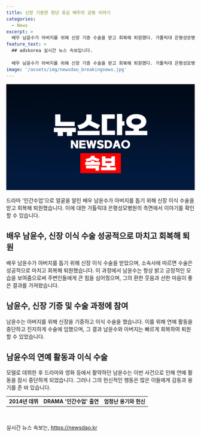 ```yaml
---
title: 신장 기증한 청년 효심 배우의 감동 이야기
categories:
  - News
excerpt: >
  배우 남윤수가 아버지를 위해 신장 기증 수술을 받고 회복해 퇴원했다. 가톨릭대 은평성모병원 측은 늘 밝고 긍정적인 모습을 보여준 남윤수의 선한 마음이 좋은 결과로 이어졌다고 전했다. 남윤수는 드라마 인간수업 등으로 인기를 끌며 활발히 활동 중이다. 아버지를 위한 이술을 성공적으로 마치고 건강한 상태로 회복하여, 팬들의 관심과 응원을 받고 있다.
feature_text: >
  ## adskorea 실시간 뉴스 속보입니다.

  배우 남윤수가 아버지를 위해 신장 기증 수술을 받고 회복해 퇴원했다. 가톨릭대 은평성모병원 측은 늘 밝고 긍정적인 모습을 보여준 남윤수의 선한 마음이 좋은 결과로 이어졌다고 전했다. 남윤수는 드라마 인간수업 등으로 인기를 끌며 활발히 활동 중이다. 아버지를 위한 이술을 성공적으로 마치고 건강한 상태로 회복하여, 팬들의 관심과 응원을 받고 있다.
image: '/assets/img/newsdao_breakingnews.jpg'
---
```


<p><img src="/assets/img/newsdao_breakingnews.jpg" alt="adskorea 속보" /></p>

<p data-ke-size="size16">드라마 '인간수업'으로 얼굴을 알린 배우 남윤수가 아버지를 돕기 위해 신장 이식 수술을 받고 회복해 퇴원했습니다. 이에 대한 가톨릭대 은평성모병원의 측면에서 이야기를 확인할 수 있습니다. </p>

<h2 data-ke-size="size26">배우 남윤수, 신장 이식 수술 성공적으로 마치고 회복해 퇴원</h2>

<p data-ke-size="size16">배우 남윤수가 아버지를 돕기 위해 신장 이식 수술을 받았으며, 소속사에 따르면 수술은 성공적으로 마치고 회복해 퇴원했습니다. 이 과정에서 남윤수는 항상 밝고 긍정적인 모습을 보여줌으로써 주변인들에게 큰 힘을 심어줬으며, 그의 환한 웃음과 선한 마음이 좋은 결과를 가져왔습니다.</p>

<h2 data-ke-size="size26">남윤수, 신장 기증 및 수술 과정에 참여</h2>

<p data-ke-size="size16">남윤수는 아버지를 위해 신장을 기증하고 이식 수술을 했습니다. 이를 위해 연예 활동을 중단하고 진지하게 수술에 임했으며, 그 결과 남윤수와 아버지는 빠르게 회복하여 퇴원할 수 있었습니다.</p>

<h2 data-ke-size="size26">남윤수의 연예 활동과 이식 수술</h2>

<p data-ke-size="size16">모델로 데뷔한 후 드라마와 영화 등에서 활약하던 남윤수는 이번 사건으로 인해 연예 활동을 잠시 중단하게 되었습니다. 그러나 그의 헌신적인 행동은 많은 이들에게 감동과 용기를 준 바 있습니다.</p>

<table>
<tbody>
<tr>
<td style="text-align: center; height: 17px;"><b>2014년 데뷔</b></td>
<td style="text-align: center; height: 17px;"><b>DRAMA '인간수업' 출연</b></td>
<td style="text-align: center; height: 17px;"><b>엄청난 용기와 헌신</b></td>
</tr>
</tbody>
</table>

<p data-ke-size="size16">&nbsp;</p>
실시간 뉴스 속보는, <a href="https://newsdao.kr" rel="dofollow">https://newsdao.kr</a>


